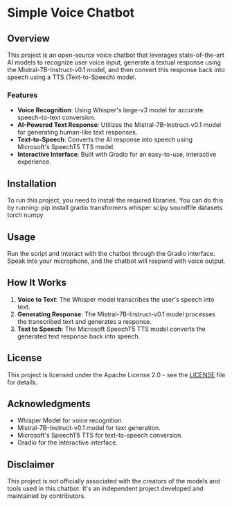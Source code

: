 # Simple Voice Chatbot

## Overview
This project is an open-source voice chatbot that leverages state-of-the-art AI models to recognize user voice input, generate a textual response using the Mistral-7B-Instruct-v0.1 model, and then convert this response back into speech using a TTS (Text-to-Speech) model.

### Features
- **Voice Recognition**: Using Whisper's large-v3 model for accurate speech-to-text conversion.
- **AI-Powered Text Response**: Utilizes the Mistral-7B-Instruct-v0.1 model for generating human-like text responses.
- **Text-to-Speech**: Converts the AI response into speech using Microsoft's SpeechT5 TTS model.
- **Interactive Interface**: Built with Gradio for an easy-to-use, interactive experience.

## Installation
To run this project, you need to install the required libraries. You can do this by running:
pip install gradio transformers whisper scipy soundfile datasets torch numpy

## Usage
Run the script and interact with the chatbot through the Gradio interface. Speak into your microphone, and the chatbot will respond with voice output.

## How It Works
1. **Voice to Text**: The Whisper model transcribes the user's speech into text.
2. **Generating Response**: The Mistral-7B-Instruct-v0.1 model processes the transcribed text and generates a response.
3. **Text to Speech**: The Microsoft SpeechT5 TTS model converts the generated text response back into speech.

## License
This project is licensed under the Apache License 2.0 - see the [LICENSE](LICENSE) file for details.

## Acknowledgments
- Whisper Model for voice recognition.
- Mistral-7B-Instruct-v0.1 model for text generation.
- Microsoft's SpeechT5 TTS for text-to-speech conversion.
- Gradio for the interactive interface.

## Disclaimer
This project is not officially associated with the creators of the models and tools used in this chatbot. It's an independent project developed and maintained by contributors.
